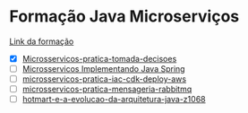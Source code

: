# Formação Java Microserviços

[Link da formação](https://cursos.alura.com.br/formacao-java-microsservicos)

- [x] [Microsservicos-pratica-tomada-decisoes](https://cursos.alura.com.br/course/Microsservicos-pratica-tomada-decisoes)
- [ ] [Microsservicos Implementando Java Spring](https://cursos.alura.com.br/course/microsservicos-implementando-java-spring)
- [ ] [microsservicos-pratica-iac-cdk-deploy-aws](https://cursos.alura.com.br/course/microsservicos-pratica-iac-cdk-deploy-aws)
- [ ] [microsservicos-pratica-mensageria-rabbitmq](https://cursos.alura.com.br/course/microsservicos-pratica-mensageria-rabbitmq)
- [ ] [hotmart-e-a-evolucao-da-arquitetura-java-z1068](https://cursos.alura.com.br/extra/cases/hotmart-e-a-evolucao-da-arquitetura-java-z1068)
